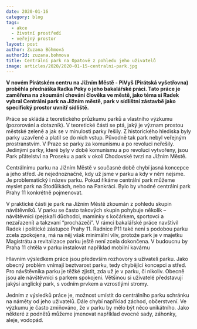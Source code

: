 ```yaml
---
date: 2020-01-16
category: blog
tags: 
  - akce
  - životní prostředí
  - veřejný prostor
layout: post
author: Zuzana Böhmová
authorId: zuzana.bohmova
title: Centrální park na Opatově z pohledu jeho uživatelů
image: articles/2020/2020-01-15-centralni-park.jpg
---
```

**V novém Pirátském centru na Jižním Městě - PiVyš (Pirátská vyšetřovna) proběhla přednáška Radka Peky o jeho bakalářské práci. Tato práce je zaměřena na zkoumání chování člověka ve městě, jako téma si Radek vybral Centrální park na Jižním městě, park v sídlištní zástavbě jako specifický prostor uvnitř sídliště.**

Práce se skládá z teoretického průzkumu parků a vlastního výzkumu (pozorování a dotazník). V teoretické části se ptá, jaký je význam prostou městské zeleně a jak se v minulosti parky řešily. Z historického hlediska byly parky uzavřené a platil se do nich vstup. Původně tak park nebyl veřejným prostranstvím. V Praze se parky za komunismu a po revoluci neřešily. Jedinými parky, které byly v době komunismu a po revoluci vytvořeny, jsou Park přátelství na Proseku a park v okolí Chodovské tvrzi na Jižním Městě.

Centrálnímu parku na Jižním Městě v současné době chybí jasná koncepce a jeho střed. Je nejednoznačné, kdy už jsme v parku a kdy v něm nejsme. Je problematický i název parku. Pokud říkáme centrální park můžeme myslet park na Stodůlkách, nebo na Pankráci. Bylo by vhodné centrální park Prahy 11 konkrétně pojmenovat.

V praktické části je park na Jižním Městě zkoumán z pohledu skupin návštěvníků. V parku se často takových skupin pohybuje několik – návštěvníci (pejskaři důchodci, maminky s kočárkem, sportovci a nezařazení) a takzvaní “procházeči”. V rámci bakalářské práce navštívil Radek i politické zástupce Prahy 11. Radnice P11 také není s podobou parku zcela zpokojena, má na něj však minimální vliv, protože park je v majetku Magistrátu a revitalizace parku ještě není zcela dokončena. V budoucnu by Praha 11 chtěla v parku instalovat například mobilní kavárnu

Hlavním výsledkem práce jsou především rozhovory s uživateli parku. Jako obecný problém vnímají beztvarost parku, tedy chybějící koncepci a střed. Pro návštěvníka parku je těžké zjistit, zda už je v parku, či nikoliv. Obecně jsou ale návštěvníci s parkem spokojeni. Většinou si uživatelé představují jakýsi anglický park, s vodním prvkem a vzrostlými stromy.

Jedním z výsledků práce je, možnost umístit do centrálního parku schránku na náměty od jeho uživatelů. Dále chybí například záchod, občerstvení. Ve výzkumu je často zmiňováno, že v parku by mělo být něco unikátního. Jako některé z podnětů můžeme jmenovat například ovocné sady, záhonky, aleje, vodopád.
